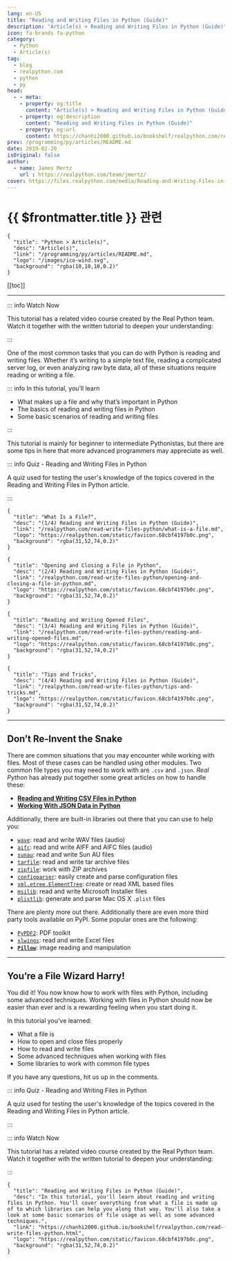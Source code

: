 ```yaml
---
lang: en-US
title: "Reading and Writing Files in Python (Guide)"
description: "Article(s) > Reading and Writing Files in Python (Guide)"
icon: fa-brands fa-python
category:
  - Python
  - Article(s)
tag:
  - blog
  - realpython.com
  - python
  - py
head:
  - - meta:
    - property: og:title
      content: "Article(s) > Reading and Writing Files in Python (Guide)"
    - property: og:description
      content: "Reading and Writing Files in Python (Guide)"
    - property: og:url
      content: https://chanhi2000.github.io/bookshelf/realpython.com/read-write-files-python/
prev: /programming/py/articles/README.md
date: 2019-02-20
isOriginal: false
author:
  - name: James Mertz
    url : https://realpython.com/team/jmertz/
cover: https://files.realpython.com/media/Reading-and-Writing-Files-in-Python_Watermarked.0d394921fd90.jpg
---
```


# {{ $frontmatter.title }} 관련

```component VPCard
{
  "title": "Python > Article(s)",
  "desc": "Article(s)",
  "link": "/programming/py/articles/README.md",
  "logo": "/images/ico-wind.svg",
  "background": "rgba(10,10,10,0.2)"
}
```

[[toc]]

---

<SiteInfo
  name="Reading and Writing Files in Python (Guide)"
  desc="In this tutorial, you'll learn about reading and writing files in Python. You'll cover everything from what a file is made up of to which libraries can help you along that way. You'll also take a look at some basic scenarios of file usage as well as some advanced techniques."
  url="https://realpython.com/read-write-files-python"
  logo="https://realpython.com/static/favicon.68cbf4197b0c.png"
  preview="https://files.realpython.com/media/Reading-and-Writing-Files-in-Python_Watermarked.0d394921fd90.jpg"/>

::: info Watch Now

This tutorial has a related video course created by the Real Python team. Watch it together with the written tutorial to deepen your understanding: 

<SiteInfo
  name="Reading and Writing Files in Python – Real Python"
  desc="In this course, you'll learn about reading and writing files in Python. You'll cover everything from what a file is made up of to which libraries can help you along that way. You'll also take a look at some basic scenarios of file usage as well as some advanced techniques."
  url="https://realpython.com/courses/reading-and-writing-files-python/"
  logo="https://realpython.com/static/favicon.68cbf4197b0c.png"
  preview="https://files.realpython.com/media/Reading-and-Writing-Files-in-Python_Watermarked.0d394921fd90.jpg"/>

:::

One of the most common tasks that you can do with Python is reading and writing files. Whether it’s writing to a simple text file, reading a complicated server log, or even analyzing raw byte data, all of these situations require reading or writing a file.

::: info In this tutorial, you’ll learn

- What makes up a file and why that’s important in Python
- The basics of reading and writing files in Python
- Some basic scenarios of reading and writing files

:::

This tutorial is mainly for beginner to intermediate Pythonistas, but there are some tips in here that more advanced programmers may appreciate as well.

::: info Quiz - Reading and Writing Files in Python

<SiteInfo
  name="Reading and Writing Files in Python Quiz – Real Python"
  desc="A quiz used for testing the user's knowledge of the topics covered in the Reading and Writing Files in Python article."
  url="https://realpython.com/quizzes/read-write-files-python/"
  logo="https://realpython.com/static/favicon.68cbf4197b0c.png"
  preview="https://files.realpython.com/media/Reading-and-Writing-Files-in-Python_Watermarked.0d394921fd90.jpg"/>

A quiz used for testing the user's knowledge of the topics covered in the Reading and Writing Files in Python article.

:::

```component VPCard
{
  "title": "What Is a File?",
  "desc": "(1/4) Reading and Writing Files in Python (Guide)",
  "link": "/realpython.com/read-write-files-python/what-is-a-file.md",
  "logo": "https://realpython.com/static/favicon.68cbf4197b0c.png",
  "background": "rgba(31,52,74,0.2)"
}
```

```component VPCard
{
  "title": "Opening and Closing a File in Python",
  "desc": "(2/4) Reading and Writing Files in Python (Guide)",
  "link": "/realpython.com/read-write-files-python/opening-and-closing-a-file-in-python.md",
  "logo": "https://realpython.com/static/favicon.68cbf4197b0c.png",
  "background": "rgba(31,52,74,0.2)"
}
```

```component VPCard
{
  "title": "Reading and Writing Opened Files",
  "desc": "(3/4) Reading and Writing Files in Python (Guide)",
  "link": "/realpython.com/read-write-files-python/reading-and-writing-opened-files.md",
  "logo": "https://realpython.com/static/favicon.68cbf4197b0c.png",
  "background": "rgba(31,52,74,0.2)"
}
```

```component VPCard
{
  "title": "Tips and Tricks",
  "desc": "(4/4) Reading and Writing Files in Python (Guide)",
  "link": "/realpython.com/read-write-files-python/tips-and-tricks.md",
  "logo": "https://realpython.com/static/favicon.68cbf4197b0c.png",
  "background": "rgba(31,52,74,0.2)"
}
```

---

## Don’t Re-Invent the Snake

There are common situations that you may encounter while working with files. Most of these cases can be handled using other modules. Two common file types you may need to work with are `.csv` and `.json`. *Real Python* has already put together some great articles on how to handle these:

- [**Reading and Writing CSV Files in Python**](/realpython.com/python-csv.md)
- [**Working With JSON Data in Python**](/realpython.com/python-json.md)

Additionally, there are built-in libraries out there that you can use to help you:

- [<FontIcon icon="fa-brands fa-python"/>`wave`](https://docs.python.org/3.7/library/wave.html): read and write WAV files (audio)
- [<FontIcon icon="fa-brands fa-python"/>`aifc`](https://docs.python.org/3/library/aifc.html): read and write AIFF and AIFC files (audio)
- [<FontIcon icon="fa-brands fa-python"/>`sunau`](https://docs.python.org/3/library/sunau.html): read and write Sun AU files
- [<FontIcon icon="fa-brands fa-python"/>`tarfile`](https://docs.python.org/3/library/tarfile.html): read and write tar archive files
- [<FontIcon icon="fa-brands fa-python"/>`zipfile`](https://docs.python.org/3/library/zipfile.html): work with ZIP archives
- [<FontIcon icon="fa-brands fa-python"/>`configparser`](https://docs.python.org/3/library/configparser.html): easily create and parse configuration files
- [<FontIcon icon="fa-brands fa-python"/>`xml.etree.ElementTree`](https://docs.python.org/3/library/xml.etree.elementtree.html): create or read XML based files
- [<FontIcon icon="fa-brands fa-python"/>`msilib`](https://docs.python.org/3/library/msilib.html): read and write Microsoft Installer files
- [<FontIcon icon="fa-brands fa-python"/>`plistlib`](https://docs.python.org/3/library/plistlib.html): generate and parse Mac OS X `.plist` files

There are plenty more out there. Additionally there are even more third party tools available on PyPI. Some popular ones are the following:

- [<FontIcon icon="iconfont icon-pypi"/>`PyPDF2`](https://pypi.org/project/PyPDF2/): PDF toolkit
- [<FontIcon icon="iconfont icon-pypi"/>`xlwings`](https://pypi.org/project/xlwings/): read and write Excel files
- [**`Pillow`**](/realpython.com/image-processing-with-the-python-pillow-library.md): image reading and manipulation

---

## You’re a File Wizard Harry!

You did it! You now know how to work with files with Python, including some advanced techniques. Working with files in Python should now be easier than ever and is a rewarding feeling when you start doing it.

In this tutorial you’ve learned:

- What a file is
- How to open and close files properly
- How to read and write files
- Some advanced techniques when working with files
- Some libraries to work with common file types

If you have any questions, hit us up in the comments.

::: info Quiz - Reading and Writing Files in Python

<SiteInfo
  name="Reading and Writing Files in Python Quiz – Real Python"
  desc="A quiz used for testing the user's knowledge of the topics covered in the Reading and Writing Files in Python article."
  url="https://realpython.com/quizzes/read-write-files-python/"
  logo="https://realpython.com/static/favicon.68cbf4197b0c.png"
  preview="https://files.realpython.com/media/Reading-and-Writing-Files-in-Python_Watermarked.0d394921fd90.jpg"/>

A quiz used for testing the user's knowledge of the topics covered in the Reading and Writing Files in Python article.

:::

::: info Watch Now

This tutorial has a related video course created by the Real Python team. Watch it together with the written tutorial to deepen your understanding: 

<SiteInfo
  name="Reading and Writing Files in Python – Real Python"
  desc="In this course, you'll learn about reading and writing files in Python. You'll cover everything from what a file is made up of to which libraries can help you along that way. You'll also take a look at some basic scenarios of file usage as well as some advanced techniques."
  url="https://realpython.com/courses/reading-and-writing-files-python/"
  logo="https://realpython.com/static/favicon.68cbf4197b0c.png"
  preview="https://files.realpython.com/media/Reading-and-Writing-Files-in-Python_Watermarked.0d394921fd90.jpg"/>

:::

<!-- TODO: add ARTICLE CARD -->
```component VPCard
{
  "title": "Reading and Writing Files in Python (Guide)",
  "desc": "In this tutorial, you'll learn about reading and writing files in Python. You'll cover everything from what a file is made up of to which libraries can help you along that way. You'll also take a look at some basic scenarios of file usage as well as some advanced techniques.",
  "link": "https://chanhi2000.github.io/bookshelf/realpython.com/read-write-files-python.html",
  "logo": "https://realpython.com/static/favicon.68cbf4197b0c.png",
  "background": "rgba(31,52,74,0.2)"
}
```
